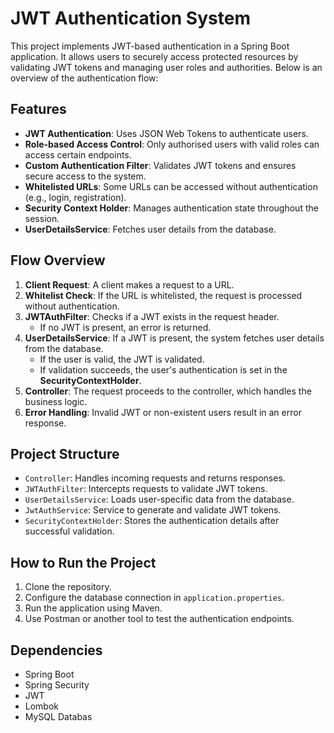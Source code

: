 # **JWT Authentication System**

This project implements JWT-based authentication in a Spring Boot application. It allows users to securely access protected resources by validating JWT tokens and managing user roles and authorities. Below is an overview of the authentication flow:

## **Features**

* **JWT Authentication**: Uses JSON Web Tokens to authenticate users.  
* **Role-based Access Control**: Only authorised users with valid roles can access certain endpoints.  
* **Custom Authentication Filter**: Validates JWT tokens and ensures secure access to the system.  
* **Whitelisted URLs**: Some URLs can be accessed without authentication (e.g., login, registration).  
* **Security Context Holder**: Manages authentication state throughout the session.  
* **UserDetailsService**: Fetches user details from the database.

## **Flow Overview**

1. **Client Request**: A client makes a request to a URL.  
2. **Whitelist Check**: If the URL is whitelisted, the request is processed without authentication.  
3. **JWTAuthFilter**: Checks if a JWT exists in the request header.  
   * If no JWT is present, an error is returned.  
4. **UserDetailsService**: If a JWT is present, the system fetches user details from the database.  
   * If the user is valid, the JWT is validated.  
   * If validation succeeds, the user's authentication is set in the **SecurityContextHolder**.  
5. **Controller**: The request proceeds to the controller, which handles the business logic.  
6. **Error Handling**: Invalid JWT or non-existent users result in an error response.

## **Project Structure**

* `Controller`: Handles incoming requests and returns responses.  
* `JWTAuthFilter`: Intercepts requests to validate JWT tokens.  
* `UserDetailsService`: Loads user-specific data from the database.  
* `JwtAuthService`: Service to generate and validate JWT tokens.  
* `SecurityContextHolder`: Stores the authentication details after successful validation.

## **How to Run the Project**

1. Clone the repository.  
2. Configure the database connection in `application.properties`.  
3. Run the application using Maven.  
4. Use Postman or another tool to test the authentication endpoints.

## **Dependencies**

* Spring Boot  
* Spring Security  
* JWT  
* Lombok  
* MySQL Databas

